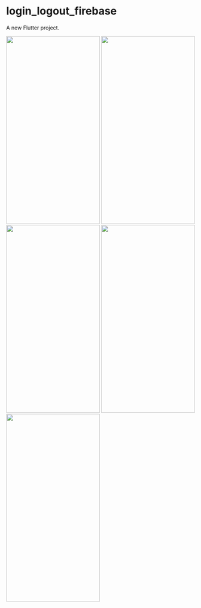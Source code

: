 # login_logout_firebase

A new Flutter project.

<img src = "https://user-images.githubusercontent.com/113905423/210312935-b7cf52fc-e149-4c94-95a7-ddd8324eb6ae.png" height = 500 width = 250>
<img src = "https://user-images.githubusercontent.com/113905423/210312938-155ee5d8-6caa-460e-8dd9-71bbeb2922c4.png" height = 500 width = 250>
<img src = "https://user-images.githubusercontent.com/113905423/210312943-c9833dda-43ef-488a-af38-f9d0a298f88e.png" height = 500 width = 250>
<img src = "https://user-images.githubusercontent.com/113905423/210312925-fe07ee33-a157-421b-9be2-5f42c8a4ed58.png" height = 500 width = 250>
<img src = "https://user-images.githubusercontent.com/113905423/210312932-d04ec64e-98aa-476f-a7e0-ac0181a3b894.png" height = 500 width = 250>





